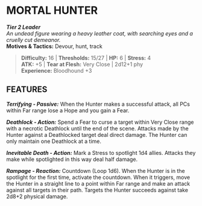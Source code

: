 ﻿# MORTAL HUNTER

***Tier 2 Leader***  
*An undead figure wearing a heavy leather coat, with searching eyes and a cruelly cut demeanor.*  
**Motives & Tactics:** Devour, hunt, track

> **Difficulty:** 16 | **Thresholds:** 15/27 | **HP:** 6 | **Stress:** 4  
> **ATK:** +5 | **Tear at Flesh:** Very Close | 2d12+1 phy  
> **Experience:** Bloodhound +3

## FEATURES

***Terrifying - Passive:*** When the Hunter makes a successful attack, all PCs within Far range lose a Hope and you gain a Fear.

***Deathlock - Action:*** Spend a Fear to curse a target within Very Close range with a necrotic Deathlock until the end of the scene. Attacks made by the Hunter against a Deathlocked target deal direct damage. The Hunter can only maintain one Deathlock at a time.

***Inevitable Death - Action:*** Mark a Stress to spotlight 1d4 allies. Attacks they make while spotlighted in this way deal half damage.

***Rampage - Reaction:*** Countdown (Loop 1d6). When the Hunter is in the spotlight for the first time, activate the countdown. When it triggers, move the Hunter in a straight line to a point within Far range and make an attack against all targets in their path. Targets the Hunter succeeds against take 2d8+2 physical damage.
